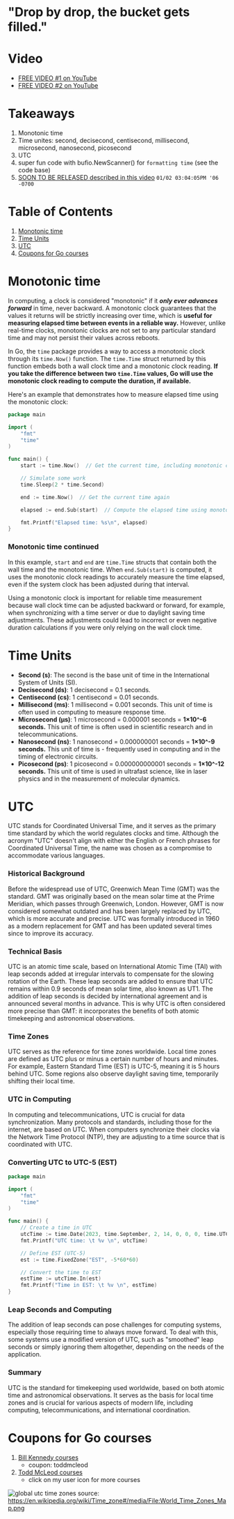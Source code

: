 # "Drop by drop, the bucket gets filled."

# Video
- [FREE VIDEO #1 on YouTube](https://youtu.be/HBtu9Dsjp80)
- [FREE VIDEO #2 on YouTube](https://youtu.be/ut_REn0xFPM)

# Takeaways
1. Monotonic time
2. Time unites: second, decisecond, centisecond, millisecond, microsecond, nanosecond, picosecond
3. UTC
4. super fun code with bufio.NewScanner() for `formatting time` (see the code base)
5. [SOON TO BE RELEASED described in this video]() `01/02 03:04:05PM '06 -0700` 

# Table of Contents
1. [Monotonic time](#monotonic-time)
2. [Time Units](#time-units)
3. [UTC](#utc)
4. [Coupons for Go courses](#coupons-for-go-courses)

# Monotonic time
In computing, a clock is considered "monotonic" if it ***only ever advances forward*** in time, never backward. A monotonic clock guarantees that the values it returns will be strictly increasing over time, which is **useful for measuring elapsed time between events in a reliable way.** However, unlike real-time clocks, monotonic clocks are not set to any particular standard time and may not persist their values across reboots.

In Go, the `time` package provides a way to access a monotonic clock through its `time.Now()` function. The `time.Time` struct returned by this function embeds both a wall clock time and a monotonic clock reading. **If you take the difference between two `time.Time` values, Go will use the monotonic clock reading to compute the duration, if available.**

Here's an example that demonstrates how to measure elapsed time using the monotonic clock:

```go
package main

import (
	"fmt"
	"time"
)

func main() {
	start := time.Now()  // Get the current time, including monotonic clock reading

	// Simulate some work
	time.Sleep(2 * time.Second)

	end := time.Now()  // Get the current time again

	elapsed := end.Sub(start)  // Compute the elapsed time using monotonic clock

	fmt.Printf("Elapsed time: %s\n", elapsed)
}
```
### Monotonic time continued
In this example, `start` and `end` are `time.Time` structs that contain both the wall time and the monotonic time. When `end.Sub(start)` is computed, it uses the monotonic clock readings to accurately measure the time elapsed, even if the system clock has been adjusted during that interval.

Using a monotonic clock is important for reliable time measurement because wall clock time can be adjusted backward or forward, for example, when synchronizing with a time server or due to daylight saving time adjustments. These adjustments could lead to incorrect or even negative duration calculations if you were only relying on the wall clock time.

# Time Units
- **Second (s)**: The second is the base unit of time in the International System of Units (SI).
- **Decisecond (ds)**: 1 decisecond = 0.1 seconds.
- **Centisecond (cs)**: 1 centisecond = 0.01 seconds.
- **Millisecond (ms)**: 1 millisecond = 0.001 seconds. This unit of time is often used in computing to measure response time.
- **Microsecond (μs)**: 1 microsecond = 0.000001 seconds = **1×10^-6 seconds.** This unit of time is often used in scientific research and in telecommunications.
- **Nanosecond (ns)**: 1 nanosecond = 0.000000001 seconds = **1×10^-9 seconds.** This unit of time is - frequently used in computing and in the timing of electronic circuits.
- **Picosecond (ps)**: 1 picosecond = 0.000000000001 seconds = **1×10^-12 seconds.** This unit of time is used in ultrafast science, like in laser physics and in the measurement of molecular dynamics.

# UTC
UTC stands for Coordinated Universal Time, and it serves as the primary time standard by which the world regulates clocks and time. Although the acronym "UTC" doesn't align with either the English or French phrases for Coordinated Universal Time, the name was chosen as a compromise to accommodate various languages.

### Historical Background
Before the widespread use of UTC, Greenwich Mean Time (GMT) was the standard. GMT was originally based on the mean solar time at the Prime Meridian, which passes through Greenwich, London. However, GMT is now considered somewhat outdated and has been largely replaced by UTC, which is more accurate and precise. UTC was formally introduced in 1960 as a modern replacement for GMT and has been updated several times since to improve its accuracy.

### Technical Basis
UTC is an atomic time scale, based on International Atomic Time (TAI) with leap seconds added at irregular intervals to compensate for the slowing rotation of the Earth. These leap seconds are added to ensure that UTC remains within 0.9 seconds of mean solar time, also known as UT1. The addition of leap seconds is decided by international agreement and is announced several months in advance. This is why UTC is often considered more precise than GMT: it incorporates the benefits of both atomic timekeeping and astronomical observations.

### Time Zones
UTC serves as the reference for time zones worldwide. Local time zones are defined as UTC plus or minus a certain number of hours and minutes. For example, Eastern Standard Time (EST) is UTC-5, meaning it is 5 hours behind UTC. Some regions also observe daylight saving time, temporarily shifting their local time.

### UTC in Computing
In computing and telecommunications, UTC is crucial for data synchronization. Many protocols and standards, including those for the internet, are based on UTC. When computers synchronize their clocks via the Network Time Protocol (NTP), they are adjusting to a time source that is coordinated with UTC.

### Converting UTC to UTC-5 (EST)

```go
package main

import (
	"fmt"
	"time"
)

func main() {
	// Create a time in UTC
	utcTime := time.Date(2023, time.September, 2, 14, 0, 0, 0, time.UTC)
	fmt.Printf("UTC time: \t %v \n", utcTime)

	// Define EST (UTC-5)
	est := time.FixedZone("EST", -5*60*60)

	// Convert the time to EST
	estTime := utcTime.In(est)
	fmt.Printf("Time in EST: \t %v \n", estTime)
}
```

### Leap Seconds and Computing
The addition of leap seconds can pose challenges for computing systems, especially those requiring time to always move forward. To deal with this, some systems use a modified version of UTC, such as "smoothed" leap seconds or simply ignoring them altogether, depending on the needs of the application.

### Summary
UTC is the standard for timekeeping used worldwide, based on both atomic time and astronomical observations. It serves as the basis for local time zones and is crucial for various aspects of modern life, including computing, telecommunications, and international coordination.

# Coupons for Go courses
1. [Bill Kennedy courses](https://courses.ardanlabs.com/order?ct=670e0200-1823-4916-8ff5-b2438450e2ce) 
    - coupon: toddmcleod
2. [Todd McLeod courses](https://www.udemy.com/course/learn-how-to-code/?referralCode=BE659D12A78B2C0DFFB0)
    - click on my user icon for more courses


![global utc time zones](https://github.com/GoesToEleven/learn-to-code-go-version-03/blob/main/000-br-bk-go-tour/02-time-pkg/UTC-time-zones.png)
source: https://en.wikipedia.org/wiki/Time_zone#/media/File:World_Time_Zones_Map.png